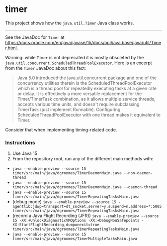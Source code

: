 # timer

This project shows how the `java.util.Timer` Java class works.

---

See the JavaDoc for `Timer` at <https://docs.oracle.com/en/java/javase/15/docs/api/java.base/java/util/Timer.html>.

Warning: while `Timer` is not deprecated it is mostly obsoleted by the `java.util.concurrent.ScheduledThreadPoolExecutor`.
Here is an excerpt from the `Timer` JavaDoc about this fact:

> Java 5.0 introduced the java.util.concurrent package and one of the concurrency utilities therein is the ScheduledThreadPoolExecutor which is a thread pool for repeatedly executing tasks at a given rate or delay. It is effectively a more versatile replacement for the Timer/TimerTask combination, as it allows multiple service threads, accepts various time units, and doesn't require subclassing TimerTask (just implement Runnable). Configuring ScheduledThreadPoolExecutor with one thread makes it equivalent to Timer.

Consider that when implementing timing-related code. 

### Instructions

1. Use Java 15
1. From the repository root, run any of the different main methods with:
  * `java --enable-preview --source 15 timer/src/main/java/dgroomes/TimerDaemonMain.java --non-daemon-thread`
  * `java --enable-preview --source 15 timer/src/main/java/dgroomes/TimerDaemonMain.java --daemon-thread`
  * `java --enable-preview --source 15 timer/src/main/java/dgroomes/TimerRepeatingTasksMain.java`
  * (debug mode) `java --enable-preview --source 15 -agentlib:jdwp=transport=dt_socket,server=y,suspend=n,address=*:5005 timer/src/main/java/dgroomes/TimerRepeatingTasksMain.java`
  * (record a Java Flight Recording (JFR)) `java --enable-preview --source 15 -XX:+UnlockDiagnosticVMOptions -XX:+DebugNonSafepoints -XX:StartFlightRecording,dumponexit=true timer/src/main/java/dgroomes/TimerRepeatingTasksMain.java`
  * `java --enable-preview --source 15 timer/src/main/java/dgroomes/TimerMultipleTasksMain.java`
